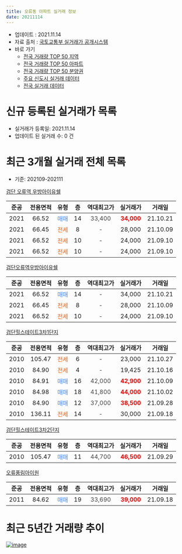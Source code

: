 ```yaml
---
title: 오류동 아파트 실거래 정보
date: 20211114
---
```


* 업데이트 : 2021.11.14
* 자료 출처 : [국토교통부 실거래가 공개시스템](http://rt.molit.go.kr)
* 바로 가기
    * [전국 거래량 TOP 50 지역](https://apt-info.github.io/apt-trade-info/tr)
    * [전국 거래량 TOP 50 아파트](https://apt-info.github.io/apt-trade-info/ta)
    * [전국 거래량 TOP 50 분양권](https://apt-info.github.io/apt-trade-info/tb)
    * [주요 신도시 실거래 데이터](https://apt-info.github.io/apt-trade-info/newtown)
    * [전국 실거래 데이터](https://apt-info.github.io/apt-trade-info/all)



<script async src="https://pagead2.googlesyndication.com/pagead/js/adsbygoogle.js"></script>
<!-- 기본광고 -->
<ins class="adsbygoogle"
     style="display:block"
     data-ad-client="ca-pub-1142216861245946"
     data-ad-slot="4805727019"
     data-ad-format="auto"
     data-full-width-responsive="true"></ins>
<script>
     (adsbygoogle = window.adsbygoogle || []).push({});
</script>


# 신규 등록된 실거래가 목록

* 실거래가 등록일: 2021.11.14
* 업데이트 된 실거래 수: 0 건




<script async src="https://pagead2.googlesyndication.com/pagead/js/adsbygoogle.js"></script>
<!-- 기본광고 -->
<ins class="adsbygoogle"
     style="display:block"
     data-ad-client="ca-pub-1142216861245946"
     data-ad-slot="4805727019"
     data-ad-format="auto"
     data-full-width-responsive="true"></ins>
<script>
     (adsbygoogle = window.adsbygoogle || []).push({});
</script>


# 최근 3개월 실거래 전체 목록
* 기준: 202109-202111


[검단 오류역 우방아이유쉘](https://search.naver.com/search.naver?query=%EA%B2%80%EB%8B%A8+%EC%98%A4%EB%A5%98%EC%97%AD+%EC%9A%B0%EB%B0%A9%EC%95%84%EC%9D%B4%EC%9C%A0%EC%89%98)

|준공|전용면적|유형|층|역대최고가|실거래가|거래일|
|:---:|:---:|:---:|:---:|:---:|:---:|:---:|
|2021|66.52|<span style="color:#4285F3">매매</span>|14|<span style="color:#444444">33,400</span>|<b><span style="color:#FF0000">34,000</span></b>|21.10.21|
|2021|66.45|<span style="color:#FF5A00">전세</span>|8|<span style="color:#444444">-</span>|28,000|21.10.09|
|2021|66.52|<span style="color:#FF5A00">전세</span>|10|<span style="color:#444444">-</span>|24,000|21.09.10|
|2021|66.52|<span style="color:#FF5A00">전세</span>|10|<span style="color:#444444">-</span>|24,000|21.09.10|

[검단오류역우방아이유쉘](https://search.naver.com/search.naver?query=%EA%B2%80%EB%8B%A8%EC%98%A4%EB%A5%98%EC%97%AD%EC%9A%B0%EB%B0%A9%EC%95%84%EC%9D%B4%EC%9C%A0%EC%89%98)

|준공|전용면적|유형|층|역대최고가|실거래가|거래일|
|:---:|:---:|:---:|:---:|:---:|:---:|:---:|
|2021|66.52|<span style="color:#4285F3">매매</span>|14|<span style="color:#444444">-</span>|34,000|21.10.21|
|2021|66.45|<span style="color:#FF5A00">전세</span>|8|<span style="color:#444444">-</span>|28,000|21.10.09|
|2021|66.52|<span style="color:#FF5A00">전세</span>|10|<span style="color:#444444">-</span>|24,000|21.09.10|

[검단힐스테이트3차1단지](https://search.naver.com/search.naver?query=%EA%B2%80%EB%8B%A8%ED%9E%90%EC%8A%A4%ED%85%8C%EC%9D%B4%ED%8A%B83%EC%B0%A81%EB%8B%A8%EC%A7%80)

|준공|전용면적|유형|층|역대최고가|실거래가|거래일|
|:---:|:---:|:---:|:---:|:---:|:---:|:---:|
|2010|105.47|<span style="color:#FF5A00">전세</span>|6|<span style="color:#444444">-</span>|23,000|21.10.27|
|2010|84.90|<span style="color:#FF5A00">전세</span>|4|<span style="color:#444444">-</span>|19,425|21.10.16|
|2010|84.91|<span style="color:#4285F3">매매</span>|16|<span style="color:#444444">42,000</span>|<b><span style="color:#FF0000">42,900</span></b>|21.10.09|
|2010|84.98|<span style="color:#4285F3">매매</span>|18|<span style="color:#444444">41,800</span>|<b><span style="color:#FF0000">44,000</span></b>|21.10.02|
|2010|84.90|<span style="color:#4285F3">매매</span>|12|<span style="color:#444444">37,000</span>|<b><span style="color:#FF0000">38,500</span></b>|21.09.28|
|2010|136.11|<span style="color:#FF5A00">전세</span>|14|<span style="color:#444444">-</span>|30,000|21.09.18|

[검단힐스테이트3차2단지](https://search.naver.com/search.naver?query=%EA%B2%80%EB%8B%A8%ED%9E%90%EC%8A%A4%ED%85%8C%EC%9D%B4%ED%8A%B83%EC%B0%A82%EB%8B%A8%EC%A7%80)

|준공|전용면적|유형|층|역대최고가|실거래가|거래일|
|:---:|:---:|:---:|:---:|:---:|:---:|:---:|
|2010|105.47|<span style="color:#4285F3">매매</span>|11|<span style="color:#444444">44,700</span>|<b><span style="color:#FF0000">46,500</span></b>|21.09.29|

[오류풍림아이원](https://search.naver.com/search.naver?query=%EC%98%A4%EB%A5%98%ED%92%8D%EB%A6%BC%EC%95%84%EC%9D%B4%EC%9B%90)

|준공|전용면적|유형|층|역대최고가|실거래가|거래일|
|:---:|:---:|:---:|:---:|:---:|:---:|:---:|
|2011|84.62|<span style="color:#4285F3">매매</span>|19|<span style="color:#444444">33,690</span>|<b><span style="color:#FF0000">39,000</span></b>|21.09.18|



<script async src="https://pagead2.googlesyndication.com/pagead/js/adsbygoogle.js"></script>
<!-- 기본광고 -->
<ins class="adsbygoogle"
     style="display:block"
     data-ad-client="ca-pub-1142216861245946"
     data-ad-slot="4805727019"
     data-ad-format="auto"
     data-full-width-responsive="true"></ins>
<script>
     (adsbygoogle = window.adsbygoogle || []).push({});
</script>


# 최근 5년간 거래량 추이


<div style="width:100%;">
    <canvas id="deal_progress" height="200"></canvas>
</div>

<script>
new Chart(document.getElementById("deal_progress"), {
    type: 'line',
    data: {
        labels: ['16.01','16.02','16.03','16.04','16.05','16.06','16.07','16.08','16.09','16.10','16.11','16.12','17.01','17.02','17.03','17.04','17.05','17.06','17.07','17.08','17.09','17.10','17.11','17.12','18.01','18.02','18.03','18.04','18.05','18.06','18.07','18.08','18.09','18.10','18.11','18.12','19.01','19.02','19.03','19.04','19.05','19.06','19.07','19.08','19.09','19.10','19.11','19.12','20.01','20.02','20.03','20.04','20.05','20.06','20.07','20.08','20.09','20.10','20.11','20.12','21.01','21.02','21.03','21.04','21.05','21.06','21.07','21.08','21.09','21.10'],
        datasets: [{
            label: '매매/분양권',
            data: [2,1,2,4,3,5,3,1,6,13,2,2,1,0,2,3,4,4,4,5,5,2,1,2,1,3,5,5,2,3,2,4,8,5,2,2,5,4,2,1,2,5,4,0,8,7,5,6,3,9,7,5,15,19,13,11,9,11,17,35,23,11,17,15,16,1,6,4,3,4],
            borderColor: "rgba(66, 133, 243, 1)",
            backgroundColor: "rgba(66, 133, 243, 0.05)",
            borderWidth: 1,
            pointRadius: 0,
            fill: false,
            lineTension: 0
        },{
            label: '전/월세',
            data: [3,6,3,10,4,5,4,1,5,7,1,3,3,9,14,14,6,4,2,11,7,7,4,4,5,3,6,7,4,2,3,3,5,8,0,7,1,5,6,9,5,6,2,3,2,2,2,4,4,3,8,4,2,1,4,3,3,3,4,3,6,9,25,21,26,17,8,2,4,4],
            borderColor: "rgba(255, 90, 0, 1)",
            backgroundColor: "rgba(255, 90, 0, 0.05)",
            borderWidth: 1,
            pointRadius: 0,
            fill: false,
            lineTension: 0
        },{
            label: '합계',
            data: [5,7,5,14,7,10,7,2,11,20,3,5,4,9,16,17,10,8,6,16,12,9,5,6,6,6,11,12,6,5,5,7,13,13,2,9,6,9,8,10,7,11,6,3,10,9,7,10,7,12,15,9,17,20,17,14,12,14,21,38,29,20,42,36,42,18,14,6,7,8],
            borderColor: "rgba(0, 0, 0, 1)",
            backgroundColor: "rgba(0, 0, 0, 0.03)",
            borderWidth: 0.1,
            pointRadius: 0,
            fill: true,
            lineTension: 0
        }
        ]
    },
    options: {
        responsive: true,
        title: {
            display: false
        },
        tooltips: {
            mode: 'index',
            intersect: false
        },
        hover: {
            mode: 'nearest',
            intersect: true
        },
        scales: {
            xAxes: [{
                display: true,
                scaleLabel: {
                    display: true,
                    labelString: '년/월'
                }
            }],
            yAxes: [{
                display: true,
                ticks: {
                    suggestedMin: 0,
                },
                scaleLabel: {
                    display: true,
                    labelString: '실거래 수'
                }
            }]
        }
    }
});

</script>


[![image](https://apt-info.github.io/images/2020-01-03-apt-trade-info/1024x500.png)](https://play.google.com/store/apps/details?id=com.aptinfo.apttradeinfo)

